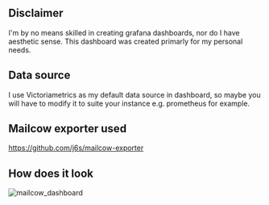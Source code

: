 ## Disclaimer

I'm by no means skilled in creating grafana dashboards, nor do I have aesthetic sense. This dashboard was created primarly for my personal needs.

## Data source

I use Victoriametrics as my default data source in dashboard, so maybe you will have to modify it to suite your instance e.g. prometheus for example.

## Mailcow exporter used
https://github.com/j6s/mailcow-exporter

## How does it look
![mailcow_dashboard](https://user-images.githubusercontent.com/22323673/195607995-885a28dd-3d3f-4cd2-9a19-d05565c0dc2f.png)

